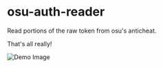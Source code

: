 # osu-auth-reader
Read portions of the raw token from osu's anticheat.

That's all really!

![Demo Image](https://i.imgur.com/pmTf8Y0.png)
